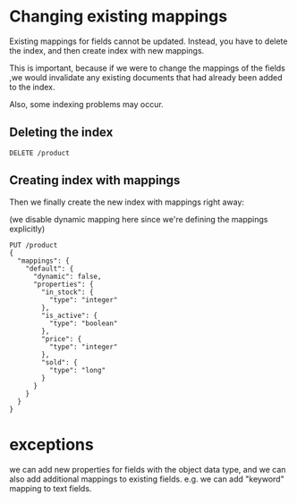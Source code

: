 # Changing existing mappings

Existing mappings for fields cannot be updated. Instead, you have to delete the index, and then create index with new mappings.

This is important, because if we were to change the mappings of the fields ,we would invalidate any existing documents that had already been added to the index.

Also, some indexing problems may occur.

## Deleting the index

```
DELETE /product
```

## Creating index with mappings

Then we finally create the new index with mappings right away:

 (we disable dynamic mapping here since we're defining the mappings explicitly)

```
PUT /product
{
  "mappings": {
    "default": {
      "dynamic": false, 
      "properties": {
        "in_stock": {
          "type": "integer"
        },
        "is_active": {
          "type": "boolean"
        },
        "price": {
          "type": "integer"
        },
        "sold": {
          "type": "long"
        }
      }
    }
  }
}
```



# exceptions

we can add new properties for fields with the object data type, and we can also add additional mappings to existing fields.  e.g. we can add "keyword" mapping to text fields.